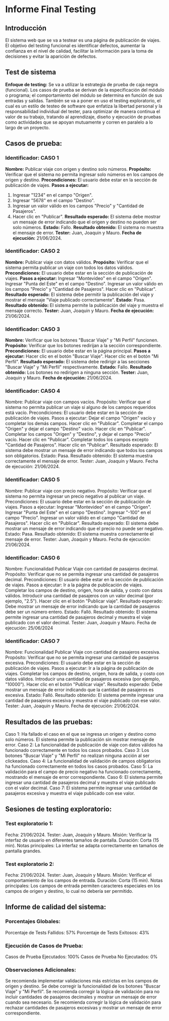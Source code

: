 # Informe Final Testing

## Introducción

El sistema web que se va a testear es una página de publicación de viajes. El objetivo del testing funcional es identificar defectos, aumentar la confianza en el nivel de calidad, facilitar la información para la toma de decisiones y evitar la aparición de defectos.

## Test de sistema

**Enfoque de testing:** Se va a utilizar la estrategia de prueba de caja negra (funcional). Los casos de prueba se derivan de la especificación del módulo o programa; el comportamiento del módulo se determina en función de sus entradas y salidas. También se va a poner en uso el testing exploratorio, el cual es un estilo de testeo de software que enfatiza la libertad personal y la responsabilidad individual del tester, para optimizar de manera continua el valor de su trabajo, tratando al aprendizaje, diseño y ejecución de pruebas como actividades que se apoyan mutuamente y corren en paralelo a lo largo de un proyecto.

## Casos de prueba:

### Identificador: CASO 1

**Nombre:** Publicar viaje con origen y destino solo números.
**Propósito:** Verificar que el sistema no permita ingresar solo números en los campos de origen y destino.
**Precondiciones:** El usuario debe estar en la sección de publicación de viajes.
**Pasos a ejecutar:**
1. Ingresar "1234" en el campo "Origen".
2. Ingresar "5678" en el campo "Destino".
3. Ingresar un valor válido en los campos "Precio" y "Cantidad de Pasajeros".
4. Hacer clic en "Publicar".
**Resultado esperado:** El sistema debe mostrar un mensaje de error indicando que el origen y destino no pueden ser solo números.
**Estado:** Fallo.
**Resultado obtenido:** El sistema no muestra el mensaje de error.
**Tester:** Juan, Joaquin y Mauro.
**Fecha de ejecución:** 21/06/2024.

### Identificador: CASO 2
**Nombre:** Publicar viaje con datos válidos.
**Propósito:** Verificar que el sistema permita publicar un viaje con todos los datos válidos.
**Precondiciones:** El usuario debe estar en la sección de publicación de viajes.
**Pasos a ejecutar:**
Ingresar "Montevideo" en el campo "Origen".
Ingresar "Punta del Este" en el campo "Destino".
Ingresar un valor válido en los campos "Precio" y "Cantidad de Pasajeros".
Hacer clic en "Publicar".
**Resultado esperado:** El sistema debe permitir la publicación del viaje y mostrar el mensaje "Viaje publicado correctamente".
**Estado:** Pasa.
**Resultado obtenido:** El sistema permite la publicación del viaje y muestra el mensaje correcto.
**Tester:** Juan, Joaquin y Mauro.
**Fecha de ejecución:** 21/06/2024.

### Identificador: CASO 3
**Nombre:** Verificar que los botones "Buscar Viaje" y "Mi Perfil" funcionen.
**Propósito:** Verificar que los botones redirijan a la sección correspondiente.
**Precondiciones:** El usuario debe estar en la página principal.
**Pasos a ejecutar:**
Hacer clic en el botón "Buscar Viaje".
Hacer clic en el botón "Mi Perfil".
**Resultado esperado:** El sistema debe redirigir a las secciones "Buscar Viaje" y "Mi Perfil" respectivamente.
**Estado:** Fallo.
**Resultado obtenido:** Los botones no redirigen a ninguna sección.
**Tester:** Juan, Joaquin y Mauro.
**Fecha de ejecución:** 21/06/2024.

### Identificador: CASO 4
Nombre: Publicar viaje con campos vacíos.
Propósito: Verificar que el sistema no permita publicar un viaje si alguno de los campos requeridos está vacío.
Precondiciones: El usuario debe estar en la sección de publicación de viajes.
Pasos a ejecutar:
Dejar el campo "Origen" vacío y completar los demás campos.
Hacer clic en "Publicar".
Completar el campo "Origen" y dejar el campo "Destino" vacío.
Hacer clic en "Publicar".
Completar los campos "Origen" y "Destino", y dejar el campo "Precio" vacío.
Hacer clic en "Publicar".
Completar todos los campos excepto "Cantidad de Pasajeros".
Hacer clic en "Publicar".
Resultado esperado: El sistema debe mostrar un mensaje de error indicando que todos los campos son obligatorios.
Estado: Pasa.
Resultado obtenido: El sistema muestra correctamente el mensaje de error.
Tester: Juan, Joaquin y Mauro.
Fecha de ejecución: 21/06/2024.

### Identificador: CASO 5
Nombre: Publicar viaje con precio negativo.
Propósito: Verificar que el sistema no permita ingresar un precio negativo al publicar un viaje.
Precondiciones: El usuario debe estar en la sección de publicación de viajes.
Pasos a ejecutar:
Ingresar "Montevideo" en el campo "Origen".
Ingresar "Punta del Este" en el campo "Destino".
Ingresar "-100" en el campo "Precio".
Ingresar un valor válido en el campo "Cantidad de Pasajeros".
Hacer clic en "Publicar".
Resultado esperado: El sistema debe mostrar un mensaje de error indicando que el precio no puede ser negativo.
Estado: Pasa.
Resultado obtenido: El sistema muestra correctamente el mensaje de error.
Tester: Juan, Joaquin y Mauro.
Fecha de ejecución: 21/06/2024.

### Identificador: CASO 6
Nombre: Funcionalidad Publicar Viaje con cantidad de pasajeros decimal.
Propósito: Verificar que no se permita ingresar una cantidad de pasajeros decimal.
Precondiciones:  El usuario debe estar en la sección de publicación de viajes.
Pasos a ejecutar:
Ir a la página de publicación de viajes.
Completar los campos de destino, origen, hora de salida, y costo con datos válidos.
Introducir una cantidad de pasajeros con un valor decimal (por ejemplo, "2.5").
Hacer clic en el botón "Publicar viaje".
Resultado esperado: Debe mostrar un mensaje de error indicando que la cantidad de pasajeros debe ser un número entero.
Estado: Falló.
Resultado obtenido: El sistema permite ingresar una cantidad de pasajeros decimal y muestra el viaje publicado con el valor decimal.
Tester: Juan, Joaquin y Mauro.
Fecha de ejecución: 25/06/2024



### Identificador: CASO 7
Nombre: Funcionalidad Publicar Viaje con cantidad de pasajeros excesiva.
Propósito: Verificar que no se permita ingresar una cantidad de pasajeros excesiva.
Precondiciones:  El usuario debe estar en la sección de publicación de viajes.
Pasos a ejecutar:
Ir a la página de publicación de viajes.
Completar los campos de destino, origen, hora de salida, y costo con datos válidos.
Introducir una cantidad de pasajeros excesiva (por ejemplo, "10000").
Hacer clic en el botón "Publicar viaje".
Resultado esperado: Debe mostrar un mensaje de error indicando que la cantidad de pasajeros es excesiva.
Estado: Falló.
Resultado obtenido: El sistema permite ingresar una cantidad de pasajeros excesiva y muestra el viaje publicado con ese valor.
Tester: Juan, Joaquin y Mauro.
Fecha de ejecución: 21/06/2024.

## Resultados de las pruebas:

Caso 1: Ha fallado el caso en el que se ingresa un origen y destino como solo números. El sistema permite la publicación sin mostrar mensaje de error.
Caso 2: La funcionalidad de publicación de viaje con datos válidos ha funcionado correctamente en todos los casos probados.
Caso 3: Los botones "Buscar Viaje" y "Mi Perfil" no realizan ninguna acción al ser clickeados.
Caso 4: La funcionalidad de validación de campos obligatorios ha funcionado correctamente en todos los casos probados.
Caso 5: La validación para el campo de precio negativo ha funcionado correctamente, mostrando el mensaje de error correspondiente.
Caso 6: El sistema permite ingresar una cantidad de pasajeros decimal y muestra el viaje publicado con el valor decimal.
Caso 7: El sistema permite ingresar una cantidad de pasajeros excesiva y muestra el viaje publicado con ese valor.

## Sesiones de testing exploratorio:

### Test exploratorio 1:
Fecha: 21/06/2024.
Tester: Juan, Joaquin y Mauro.
Misión: Verificar la interfaz de usuario en diferentes tamaños de pantalla.
Duración: Corta (15 min).
Notas principales: La interfaz se adapta correctamente en tamaños de pantalla grandes.

### Test exploratorio 2:
Fecha: 21/06/2024.
Tester: Juan, Joaquin y Mauro.
Misión: Verificar el comportamiento de los campos de entrada.
Duración: Corta (15 min).
Notas principales: Los campos de entrada permiten caracteres especiales en los campos de origen y destino, lo cual no debería ser permitido.

## Informe de calidad del sistema:

### Porcentajes Globales:
Porcentaje de Tests Fallidos: 57%
Porcentaje de Tests Exitosos: 43%

### Ejecución de Casos de Prueba:
Casos de Prueba Ejecutados: 100%
Casos de Prueba No Ejecutados: 0%

### Observaciones Adicionales:
Se recomienda implementar validaciones más estrictas en los campos de origen y destino.
Se debe corregir la funcionalidad de los botones "Buscar Viaje" y "Mi Perfil".
Se recomienda corregir la lógica de validación para no incluir cantidades de pasajeros decimales y mostrar un mensaje de error cuando sea necesario.
Se recomienda corregir la lógica de validación para rechazar cantidades de pasajeros excesivas y mostrar un mensaje de error correspondiente.
